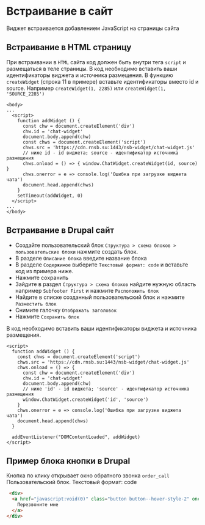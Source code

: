 # Встраивание в сайт

Виджет встраивается добавлением JavaScript на страницы сайта

## Встраивание в HTML страницу

При встраивании в `HTML` сайта код должен быть внутри тега `script` и размещаться в теле страницы.
В код необходимо вставить ваши идентификаторы виджета и источника размещения.
В функцию `createWidget` (строка 11 в примере) вставьте идентификаторы вместо id и source. Например `createWidget(1, 2285)` или `createWidget(1, 'SOURCE_2285')`

```html{11}
<body>
...
  <script>
    function addWidget () {
      const chw = document.createElement('div')
      chw.id = 'chat-widget'
      document.body.append(chw)
      const chws = document.createElement('script')
      chws.src = 'https://cdn.rnsb.su:1443/nsb-widget/chat-widget.js'
      // ниже id - id виджета; source - идентификатор источника размещения 
      chws.onload = () => { window.ChatWidget.createWidget(id, source) }
      chws.onerror = e => console.log('Ошибка при загрузке виджета чата')
      document.head.append(chws)
    }
    setTimeout(addWidget, 0)
  </script>
...
</body>
```

## Встраивание в Drupal сайт

* Создайте пользовательский блок `Структура > схема блоков > пользовательские блоки` нажмите создать блок.
* В разделе `Описание блока` введите название блока
* В разделе `Содержимое` выберите `Текстовый формат: code` и вставьте код из примера ниже.
* Нажмите сохранить
* Зайдите в раздел `Структура > схема блоков` найдите нужную область например `Subfooter First` и нажмите `Расположить блок`
* Найдите в списке созданный пользовательский блок и нажмите `Разместить блок`
* Снимите галочку `Отображать заголовок`
* Нажмите `Сохранить блок`

В код необходимо вставить ваши идентификаторы виджета и источника размещения.

```html{9}
<script>
  function addWidget () {
    const chws = document.createElement('script')
    chws.src = 'https://cdn.rnsb.su:1443/nsb-widget/chat-widget.js'
    chws.onload = () => {
      const chw = document.createElement('div')
      chw.id = 'chat-widget'
      document.body.append(chw)
      // ниже 'id' - id виджета; 'source' - идентификатор источника размещения  
      window.ChatWidget.createWidget('id', 'source')
    }
    chws.onerror = e => console.log('Ошибка при загрузке виджета чата')
    document.head.append(chws)
  }
    
  addEventListener("DOMContentLoaded", addWidget)
</script>
```

## Пример блока кнопки в Drupal

Кнопка по клику открывает окно обратного звонка `order_call`  
Пользовательский блок. Текстовый формат: code

```html
 <div>
  <a href="javascript:void(0)" class="button button--hover-style-2" onclick="FMX22?.win?.orderCall?.show()">
    Перезвоните мне
  </a>
</div>
```


